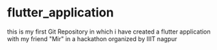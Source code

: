 # flutter_application
this is my first Git Repository in which i have created a flutter application with my friend "Mir" in a hackathon organized by IIIT nagpur
